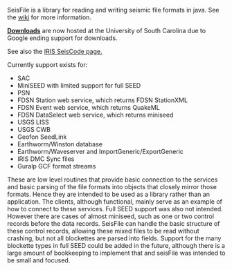 SeisFile is a library for reading and writing seismic file formats in java. See the [wiki](http://code.google.com/p/seisfile/wiki/Intro) for more information.

**[Downloads](http://www.seis.sc.edu/downloads/seisFile/)** are now hosted at the University of South Carolina due to Google ending support for downloads.

See also the [IRIS SeisCode page.](https://seiscode.iris.washington.edu/projects/seisfile)

Currently support exists for:
  * SAC
  * MiniSEED with limited support for full SEED
  * PSN
  * FDSN Station web service, which returns FDSN StationXML
  * FDSN Event web service, which returns QuakeML
  * FDSN DataSelect web service, which returns miniseed
  * USGS LISS
  * USGS CWB
  * Geofon SeedLink
  * Earthworm/Winston database
  * Earthworm/Waveserver and ImportGeneric/ExportGeneric
  * IRIS DMC Sync files
  * Guralp GCF format streams

These are low level routines that provide basic connection to the services and basic parsing of the file formats into objects that closely mirror those formats. Hence they are intended to be used as a library rather than an application. The clients, although functional, mainly serve as an example of how to connect to these services. Full SEED support was also not intended. However there are cases of almost miniseed, such as one or two control records before the data records. SeisFile can handle the basic structure of these control records, allowing these mixed files to be read without crashing, but not all blockettes are parsed into fields. Support for the many blockette types in full SEED could be added in the future, although there is a large amount of bookkeeping to implement that and seisFile was intended to be small and focused.
